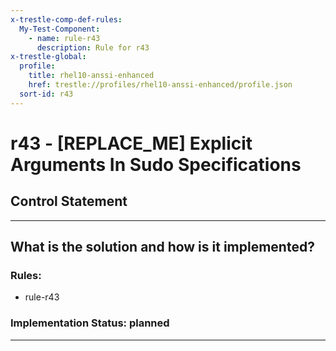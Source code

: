 ```yaml
---
x-trestle-comp-def-rules:
  My-Test-Component:
    - name: rule-r43
      description: Rule for r43
x-trestle-global:
  profile:
    title: rhel10-anssi-enhanced
    href: trestle://profiles/rhel10-anssi-enhanced/profile.json
  sort-id: r43
---
```


# r43 - \[REPLACE_ME\] Explicit Arguments In Sudo Specifications

## Control Statement

______________________________________________________________________

## What is the solution and how is it implemented?

<!-- For implementation status enter one of: implemented, partial, planned, alternative, not-applicable -->

<!-- Note that the list of rules under ### Rules: is read-only and changes will not be captured after assembly to JSON -->

<!-- Add control implementation description here for control: r43 -->

### Rules:

  - rule-r43

### Implementation Status: planned

______________________________________________________________________
